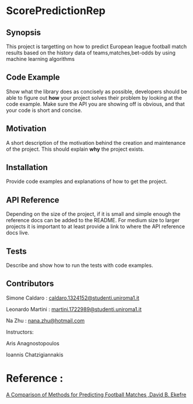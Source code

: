 # ScorePredictionRep

## Synopsis

This project is targetting on how to predict European league football match results based on the history data of teams,matches,bet-odds by using machine learning algorithms

## Code Example

Show what the library does as concisely as possible, developers should be able to figure out **how** your project solves their problem by looking at the code example. Make sure the API you are showing off is obvious, and that your code is short and concise.

## Motivation

A short description of the motivation behind the creation and maintenance of the project. This should explain **why** the project exists.

## Installation

Provide code examples and explanations of how to get the project.

## API Reference

Depending on the size of the project, if it is small and simple enough the reference docs can be added to the README. For medium size to larger projects it is important to at least provide a link to where the API reference docs live.

## Tests

Describe and show how to run the tests with code examples.

## Contributors
Simone Caldaro : caldaro.1324152@studenti.uniroma1.it

Leonardo Martini : martini.1722989@studenti.uniroma1.it 

Na Zhu : nana.zhu@hotmail.com

Instructors:  

Aris Anagnostopoulos

Ioannis Chatzigiannakis

# Reference : 
[A Comparison of Methods for Predicting Football Matches ,David B. Ekefre ](http://liacs.leidenuniv.nl/assets/Masterscripties/ICTiB/2015-2016/Ekefre-non-confidential.pdf)
